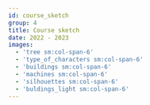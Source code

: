 ```yaml
---
id: course_sketch
group: 4
title: Course sketch
date: 2022 - 2023
images:
  - 'tree sm:col-span-6'
  - 'type_of_characters sm:col-span-6'
  - 'buildings sm:col-span-6'
  - 'machines sm:col-span-6'
  - 'silhouettes sm:col-span-6'
  - 'buldings_light sm:col-span-6'
---
```

